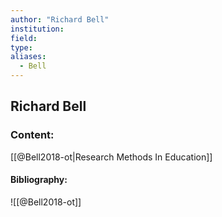 ```yaml
---
author: "Richard Bell"
institution:
field:
type:
aliases:
  - Bell
---
```


## Richard Bell

### Content:
[[@Bell2018-ot|Research Methods In Education]]

#### Bibliography:

![[@Bell2018-ot]]